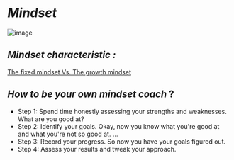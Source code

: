 # *Mindset*
![image](https://teacherbooker.com/wp-content/uploads/2017/10/Blog-pic-growth-mindset.jpg)

## *Mindset characteristic :*
[The fixed mindset Vs. The growth mindset](http://www.queenannefirstschool.org.uk/wp-content/uploads/A-Guide-to-the-Fixed-Mindset-V-the-Growth-Mindset-MF-Oc.pdf)



## *How to be your own mindset coach* ?
* Step 1: Spend time honestly assessing your strengths and weaknesses. What are you good at?
* Step 2: Identify your goals. Okay, now you know what you're good at and what you're not so good at. ...
* Step 3: Record your progress. So now you have your goals figured out.
* Step 4: Assess your results and tweak your approach.
 